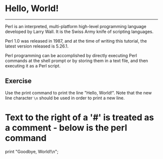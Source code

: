 # Hello, World!

---

Perl is an interpreted, multi-platform high-level programming language developed by Larry Wall. It is the Swiss Army knife of scripting languages.

Perl 1.0 was released in 1987, and at the time of writing this tutorial, the latest version released is 5.26.1.

Perl programming can be accomplished by directly executing Perl commands at the shell prompt or by storing them in a text file, and then executing it as a Perl script.

## Exercise

Use the print command to print the line "Hello, World!". Note that the new line character `\n` should be used in order to print a new line.

 # Text to the right of a '#' is treated as a comment - below is the perl command
print "Goodbye, World!\n";